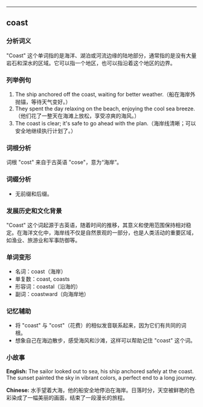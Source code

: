 
---------------
## coast
### 分析词义
"Coast" 这个单词指的是海洋、湖泊或河流边缘的陆地部分，通常指的是没有大量岩石和深水的区域。它可以指一个地区，也可以指沿着这个地区的边界。

### 列举例句
1. The ship anchored off the coast, waiting for better weather.（船在海岸外抛锚，等待天气变好。）
2. They spent the day relaxing on the beach, enjoying the cool sea breeze.（他们花了一整天在海滩上放松，享受凉爽的海风。）
3. The coast is clear; it's safe to go ahead with the plan.（海岸线清晰；可以安全地继续执行计划了。）

### 词根分析
词根 "cost" 来自于古英语 "cose"，意为“海岸”。

### 词缀分析
- 无前缀和后缀。

### 发展历史和文化背景
"Coast" 这个词起源于古英语，随着时间的推移，其意义和使用范围保持相对稳定。在海洋文化中，海岸线不仅是自然景观的一部分，也是人类活动的重要区域，如渔业、旅游业和军事防御等。

### 单词变形
- 名词：coast（海岸）
- 单复数：coast, coasts
- 形容词：coastal（沿海的）
- 副词：coastward（向海岸地）

### 记忆辅助
- 将 "coast" 与 "cost"（花费）的相似发音联系起来，因为它们有共同的词根。
- 想象自己在海边散步，感受海风和沙滩，这样可以帮助记住 "coast" 这个词。

### 小故事
**English:**
The sailor looked out to sea, his ship anchored safely at the coast. The sunset painted the sky in vibrant colors, a perfect end to a long journey.

**Chinese:**
水手望着大海，他的船安全地停泊在海岸。日落时分，天空被鲜艳的色彩染成了一幅美丽的画面，结束了一段漫长的旅程。

